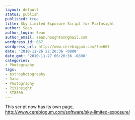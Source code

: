 ```yaml
---
layout: default
status: publish
published: true
title: Sky Limited Exposure Script for PixInsight
author: Sean
author_login: Sean
author_email: sean.houghton@gmail.com
wordpress_id: 667
wordpress_url: http://www.cerebiggum.com/?p=667
date: '2010-11-26 22:20:36 -0800'
date_gmt: '2010-11-27 06:20:36 -0800'
categories:
- Photography
tags:
- Astrophotography
- Data
- Photography
- PixInsight
- ST8300
---
```

This script now has its own page, <a href="http://www.cerebiggum.com/software/sky-limited-exposure/">http://www.cerebiggum.com/software/sky-limited-exposure/</a>

